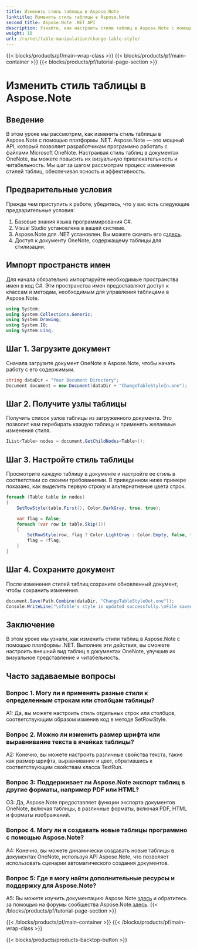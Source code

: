 ```yaml
---
title: Изменить стиль таблицы в Aspose.Note
linktitle: Изменить стиль таблицы в Aspose.Note
second_title: Aspose.Note .NET API
description: Узнайте, как настроить стили таблиц в Aspose.Note с помощью C#. Изменяйте цвета, шрифты и многое другое для улучшения представления документа.
weight: 10
url: /ru/net/table-manipulation/change-table-style/
---
```


{{< blocks/products/pf/main-wrap-class >}}
{{< blocks/products/pf/main-container >}}
{{< blocks/products/pf/tutorial-page-section >}}

# Изменить стиль таблицы в Aspose.Note

## Введение

В этом уроке мы рассмотрим, как изменить стиль таблицы в Aspose.Note с помощью платформы .NET. Aspose.Note — это мощный API, который позволяет разработчикам программно работать с файлами Microsoft OneNote. Настраивая стиль таблиц в документах OneNote, вы можете повысить их визуальную привлекательность и читабельность. Мы шаг за шагом рассмотрим процесс изменения стилей таблиц, обеспечивая ясность и эффективность.

## Предварительные условия

Прежде чем приступить к работе, убедитесь, что у вас есть следующие предварительные условия:
1. Базовые знания языка программирования C#.
2. Visual Studio установлена в вашей системе.
3.  Aspose.Note для .NET установлен. Вы можете скачать его с[здесь](https://releases.aspose.com/note/net/).
4. Доступ к документу OneNote, содержащему таблицы для стилизации.

## Импорт пространств имен

Для начала обязательно импортируйте необходимые пространства имен в код C#. Эти пространства имен предоставляют доступ к классам и методам, необходимым для управления таблицами в Aspose.Note.
```csharp
using System;
using System.Collections.Generic;
using System.Drawing;
using System.IO;
using System.Linq;
```

## Шаг 1. Загрузите документ

Сначала загрузите документ OneNote в Aspose.Note, чтобы начать работу с его содержимым.
```csharp
string dataDir = "Your Document Directory";
Document document = new Document(dataDir + "ChangeTableStyleIn.one");
```

## Шаг 2. Получите узлы таблицы

Получить список узлов таблицы из загруженного документа. Это позволит нам перебирать каждую таблицу и применять желаемые изменения стиля.
```csharp
IList<Table> nodes = document.GetChildNodes<Table>();
```

## Шаг 3. Настройте стиль таблицы

Просмотрите каждую таблицу в документе и настройте ее стиль в соответствии со своими требованиями. В приведенном ниже примере показано, как выделить первую строку и альтернативные цвета строк.
```csharp
foreach (Table table in nodes)
{
    SetRowStyle(table.First(), Color.DarkGray, true, true);

    var flag = false;
    foreach (var row in table.Skip(1))
    {
        SetRowStyle(row, flag ? Color.LightGray : Color.Empty, false, false);
        flag = !flag;
    }
}
```

## Шаг 4. Сохраните документ

После изменения стилей таблиц сохраните обновленный документ, чтобы сохранить изменения.
```csharp
document.Save(Path.Combine(dataDir, "ChangeTableStyleOut.one"));
Console.WriteLine("\nTable's style is updated successfully.\nFile saved at " + dataDir);
```

## Заключение

В этом уроке мы узнали, как изменить стили таблиц в Aspose.Note с помощью платформы .NET. Выполнив эти действия, вы сможете настроить внешний вид таблиц в документах OneNote, улучшив их визуальное представление и читабельность.

## Часто задаваемые вопросы

### Вопрос 1. Могу ли я применять разные стили к определенным строкам или столбцам таблицы?

A1: Да, вы можете настроить стиль отдельных строк или столбцов, соответствующим образом изменив код в методе SetRowStyle.
  
### Вопрос 2. Можно ли изменить размер шрифта или выравнивание текста в ячейках таблицы?

A2: Конечно, вы можете настроить различные свойства текста, такие как размер шрифта, выравнивание и цвет, обратившись к соответствующим свойствам класса TextRun.

### Вопрос 3: Поддерживает ли Aspose.Note экспорт таблиц в другие форматы, например PDF или HTML?

О3: Да, Aspose.Note предоставляет функции экспорта документов OneNote, включая таблицы, в различные форматы, включая PDF, HTML и форматы изображений.

### Вопрос 4. Могу ли я создавать новые таблицы программно с помощью Aspose.Note?

A4: Конечно, вы можете динамически создавать новые таблицы в документах OneNote, используя API Aspose.Note, что позволяет использовать сценарии автоматического создания документов.

### Вопрос 5: Где я могу найти дополнительные ресурсы и поддержку для Aspose.Note?

 A5: Вы можете изучить документацию Aspose.Note.[здесь](https://reference.aspose.com/note/net/) и обратитесь за помощью на форумы сообщества Aspose.Note.[здесь](https://forum.aspose.com/c/note/28).
{{< /blocks/products/pf/tutorial-page-section >}}

{{< /blocks/products/pf/main-container >}}
{{< /blocks/products/pf/main-wrap-class >}}

{{< blocks/products/products-backtop-button >}}
